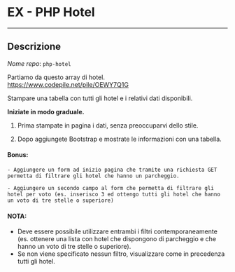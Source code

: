 # EX - PHP Hotel

---

## Descrizione

*Nome repo*: `php-hotel`

Partiamo da questo array di hotel. https://www.codepile.net/pile/OEWY7Q1G

Stampare una tabella con tutti gli hotel e i relativi dati disponibili.

**Iniziate in modo graduale.**

1. Prima stampate in pagina i dati, senza preoccuparvi dello stile.

2. Dopo aggiungete Bootstrap e mostrate le informazioni con una tabella.

#### Bonus:

    - Aggiungere un form ad inizio pagina che tramite una richiesta GET permetta di filtrare gli hotel che hanno un parcheggio.
    
    - Aggiungere un secondo campo al form che permetta di filtrare gli hotel per voto (es. inserisco 3 ed ottengo tutti gli hotel che hanno un voto di tre stelle o superiore)

#### NOTA:

- Deve essere possibile utilizzare entrambi i filtri contemporaneamente (es. ottenere una lista con hotel che dispongono di parcheggio e che hanno un voto di tre stelle o superiore).
- Se non viene specificato nessun filtro, visualizzare come in precedenza tutti gli hotel.